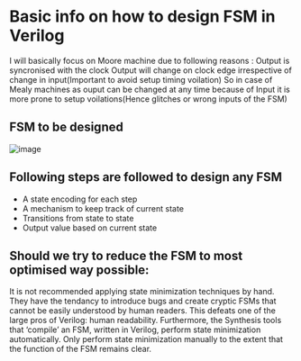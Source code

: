 # Basic info on how to design FSM in Verilog
I will basically focus on Moore machine due to following reasons :
Output is syncronised with the clock
Output will change on clock edge irrespective of change in input(Important to avoid setup timing voilation)
So in case of Mealy machines as ouput can be changed at any time because of Input it is more prone to setup voilations(Hence glitches or wrong inputs of the FSM)


## FSM to be designed
![image](https://user-images.githubusercontent.com/49076977/123484931-c361cd00-d626-11eb-8cc8-f9b7b8a78440.png)

## Following steps are followed to design any FSM
- A state encoding for each step
- A mechanism to keep track of current state
- Transitions from state to state
- Output value based on current state

## Should we try to reduce the FSM to most optimised way possible:
It is not recommended applying state minimization techniques by hand. They have the tendancy to
introduce bugs and create cryptic FSMs that cannot be easily understood by human readers. This defeats
one of the large pros of Verilog: human readability. Furthermore, the Synthesis tools that ‘compile’ an
FSM, written in Verilog, perform state minimization automatically. Only perform state minimization
manually to the extent that the function of the FSM remains clear.

